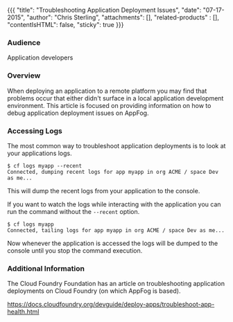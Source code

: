 {{{
  "title": "Troubleshooting Application Deployment Issues",
  "date": "07-17-2015",
  "author": "Chris Sterling",
  "attachments": [],
  "related-products" : [],
  "contentIsHTML": false,
  "sticky": true
}}}

### Audience

Application developers

### Overview

When deploying an application to a remote platform you may find that problems occur that either didn't surface in a local application development environment. This article is focused on providing information on how to debug application deployment issues on AppFog.

### Accessing Logs

The most common way to troubleshoot application deployments is to look at your applications logs.

```
$ cf logs myapp --recent
Connected, dumping recent logs for app myapp in org ACME / space Dev as me...
```

This will dump the recent logs from your application to the console.

If you want to watch the logs while interacting with the application you can run the command without the `--recent` option.

```
$ cf logs myapp
Connected, tailing logs for app myapp in org ACME / space Dev as me...
```

Now whenever the application is accessed the logs will be dumped to the console until you stop the command execution.

### Additional Information

The Cloud Foundry Foundation has an article on troubleshooting application deployments on Cloud Foundry (on which AppFog is based).

https://docs.cloudfoundry.org/devguide/deploy-apps/troubleshoot-app-health.html